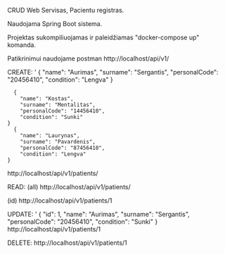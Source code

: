 CRUD Web Servisas, Pacientu registras.

Naudojama Spring Boot sistema.

Projektas sukompiliuojamas ir paleidžiamas "docker-compose up" komanda.

Patikrinimui naudojame postman
http://localhost/api/v1/

CREATE:
'  {
        "name": "Aurimas",
        "surname": "Sergantis",
        "personalCode": "20456410",
        "condition": "Lengva"
    }
	
	  {
        "name": "Kostas",
        "surname": "Mentalitas",
        "personalCode": "14456410",
        "condition": "Sunki"
    }
	  {
        "name": "Laurynas",
        "surname": "Pavardenis",
        "personalCode": "87456410",
        "condition": "Lengva"
    }
http://localhost/api/v1/patients/

READ:
(all)
http://localhost/api/v1/patients/

(id)
http://localhost/api/v1/patients/1

UPDATE:
'  {
        "id": 1,
        "name": "Aurimas",
        "surname": "Sergantis",
        "personalCode": "20456410",
        "condition": "Sunki"
    }
	http://localhost/api/v1/patients/1

DELETE:
http://localhost/api/v1/patients/1
